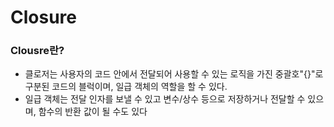# Closure

### Clousre란?
* 클로저는 사용자의 코드 안에서 전달되어 사용할 수 있는 로직을 가진 중괄호"{}"로 구분된 코드의 블럭이며, 일급 객체의 역할을 할 수 있다.
* 일급 객체는 전달 인자를 보낼 수 있고 변수/상수 등으로 저장하거나 전달할 수 있으며, 함수의 반환 값이 될 수도 있다
